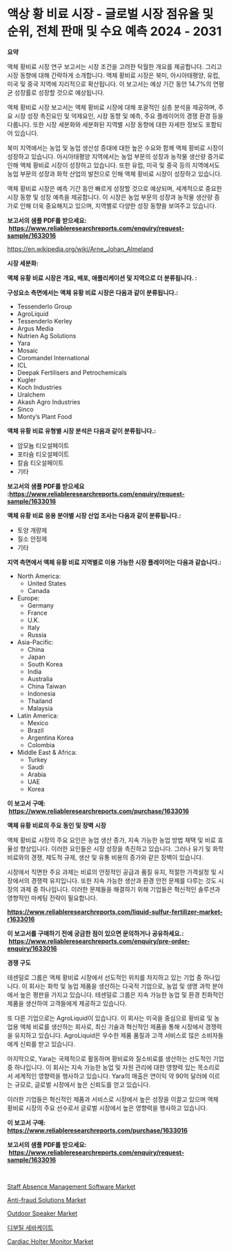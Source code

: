 <p><h1>액상 황 비료 시장 - 글로벌 시장 점유율 및 순위, 전체 판매 및 수요 예측 2024 - 2031</h1></p><p><strong>요약</strong></p>
<p><p>액체 황비료 시장 연구 보고서는 시장 조건을 고려한 탁월한 개요를 제공합니다. 그리고 시장 동향에 대해 간략하게 소개합니다. 액체 황비료 시장은 북미, 아시아태평양, 유럽, 미국 및 중국 지역에 지리적으로 확산됩니다. 이 보고서는 예상 기간 동안 14.7%의 연평균 성장률로 성장할 것으로 예상됩니다.</p><p>액체 황비료 시장 보고서는 액체 황비료 시장에 대해 포괄적인 심층 분석을 제공하며, 주요 시장 성장 촉진요인 및 억제요인, 시장 동향 및 예측, 주요 플레이어의 경쟁 환경 등을 다룹니다. 또한 시장 세분화와 세분화된 지역별 시장 동향에 대한 자세한 정보도 포함되어 있습니다.</p><p>북미 지역에서는 농업 및 농업 생산성 증대에 대한 높은 수요와 함께 액체 황비료 시장이 성장하고 있습니다. 아시아태평양 지역에서는 농업 부문의 성장과 농작물 생산량 증가로 인해 액체 황비료 시장이 성장하고 있습니다. 또한 유럽, 미국 및 중국 등의 지역에서도 농업 부문의 성장과 화학 산업의 발전으로 인해 액체 황비료 시장이 성장하고 있습니다.</p><p>액체 황비료 시장은 예측 기간 동안 빠르게 성장할 것으로 예상되며, 세계적으로 중요한 시장 동향 및 성장 예측을 제공합니다. 이 시장은 농업 부문의 성장과 농작물 생산량 증가로 인해 더욱 중요해지고 있으며, 지역별로 다양한 성장 동향을 보여주고 있습니다.</p></p>
<p><strong>보고서의 샘플 PDF를 받으세요: &nbsp;<a href="https://www.reliableresearchreports.com/enquiry/request-sample/1633016">https://www.reliableresearchreports.com/enquiry/request-sample/1633016</a></strong></p>
<p><a href="https://en.wikipedia.org/wiki/Arne_Johan_Almeland">https://en.wikipedia.org/wiki/Arne_Johan_Almeland</a></p>
<p><strong>시장 세분화:</strong></p>
<p><strong> 액체 유황 비료 시장은 개요, 배포, 애플리케이션 및 지역으로 더 분류됩니다. :</strong></p>
<p><strong>구성요소 측면에서는 액체 유황 비료 시장은 다음과 같이 분류됩니다.:</strong></p>
<p><ul><li>Tessenderlo Group</li><li>AgroLiquid</li><li>Tessenderlo Kerley</li><li>Argus Media‎</li><li>Nutrien Ag Solutions</li><li>Yara</li><li>Mosaic</li><li>Coromandel International</li><li>ICL</li><li>Deepak Fertilisers and Petrochemicals</li><li>Kugler</li><li>Koch Industries</li><li>Uralchem</li><li>Akash Agro Industries</li><li>Sinco</li><li>Monty’s Plant Food</li></ul></p>
<p><strong> 액체 유황 비료 유형별 시장 분석은 다음과 같이 분류됩니다.:</strong></p>
<p><ul><li>암모늄 티오설페이트</li><li>포타슘 티오설페이트</li><li>칼슘 티오설페이트</li><li>기타</li></ul></p>
<p><strong>보고서의 샘플 PDF를 받으세요 :<a href="https://www.reliableresearchreports.com/enquiry/request-sample/1633016">https://www.reliableresearchreports.com/enquiry/request-sample/1633016</a></strong></p>
<p><strong> 액체 유황 비료 응용 분야별 시장 산업 조사는 다음과 같이 분류됩니다.:</strong></p>
<p><ul><li>토양 개량제</li><li>질소 안정제</li><li>기타</li></ul></p>
<p><strong>지역 측면에서 액체 유황 비료 지역별로 이용 가능한 시장 플레이어는 다음과 같습니다.:</strong></p>
<p><ul>
    <li>
        North America:
        <ul>
            <li>United States</li>
            <li>Canada</li>
        </ul>
    </li>
    <li>
        Europe:
        <ul>
            <li>Germany</li>
            <li>France</li>
            <li>U.K.</li>
            <li>Italy</li>
            <li>Russia</li>
        </ul>
    </li>
    <li>
        Asia-Pacific:
        <ul>
            <li>China</li>
            <li>Japan</li>
            <li>South Korea</li>
            <li>India</li>
            <li>Australia</li>
            <li>China Taiwan</li>
            <li>Indonesia</li>
            <li>Thailand</li>
            <li>Malaysia</li>
        </ul>
    </li>
    <li>
        Latin America:
        <ul>
            <li>Mexico</li>
            <li>Brazil</li>
            <li>Argentina Korea</li>
            <li>Colombia</li>
        </ul>
    </li>
    <li>
        Middle East & Africa:
        <ul>
            <li>Turkey</li>
            <li>Saudi</li>
            <li>Arabia</li>
            <li>UAE</li>
            <li>Korea</li>
        </ul>
    </li>
    </ul></p>
<p><strong>이 보고서 구매: &nbsp;<a href="https://www.reliableresearchreports.com/purchase/1633016">https://www.reliableresearchreports.com/purchase/1633016</a></strong></p>
<p><strong>액체 유황 비료의 주요 동인 및 장벽 시장</strong></p>
<p><p>액체 황비료 시장의 주요 요인은 농업 생산 증가, 지속 가능한 농업 방법 채택 및 비료 효율성 향상입니다. 이러한 요인들은 시장 성장을 촉진하고 있습니다. 그러나 유기 및 화학 비료와의 경쟁, 제도적 규제, 생산 및 유통 비용의 증가와 같은 장벽이 있습니다. </p><p>시장에서 직면한 주요 과제는 비료의 안정적인 공급과 품질 유지, 적절한 가격설정 및 시장에서의 경쟁력 유지입니다. 또한 지속 가능한 생산과 환경 안전 문제를 다루는 것도 시장의 과제 중 하나입니다. 이러한 문제들을 해결하기 위해 기업들은 혁신적인 솔루션과 영향적인 마케팅 전략이 필요합니다.</p></p>
<p><strong><a href="https://www.reliableresearchreports.com/liquid-sulfur-fertilizer-market-r1633016">https://www.reliableresearchreports.com/liquid-sulfur-fertilizer-market-r1633016</a></strong></p>
<p><strong>이 보고서를 구매하기 전에 궁금한 점이 있으면 문의하거나 공유하세요.: &nbsp;<a href="https://www.reliableresearchreports.com/enquiry/pre-order-enquiry/1633016">https://www.reliableresearchreports.com/enquiry/pre-order-enquiry/1633016</a></strong></p>
<p><strong>경쟁 구도</strong></p>
<p><p>테센덜로 그룹은 액체 황비료 시장에서 선도적인 위치를 차지하고 있는 기업 중 하나입니다. 이 회사는 화학 및 농업 제품을 생산하는 다국적 기업으로, 농업 및 생명 과학 분야에서 높은 평판을 가지고 있습니다. 테센덜로 그룹은 지속 가능한 농업 및 환경 친화적인 제품을 생산하여 고객들에게 제공하고 있습니다.</p><p>또 다른 기업으로는 AgroLiquid이 있습니다. 이 회사는 미국을 중심으로 황비료 및 농업용 액체 비료를 생산하는 회사로, 최신 기술과 혁신적인 제품을 통해 시장에서 경쟁력을 유지하고 있습니다. AgroLiquid은 우수한 제품 품질과 고객 서비스로 많은 소비자들에게 신뢰를 받고 있습니다.</p><p>마지막으로, Yara는 국제적으로 활동하며 황비료와 질소비료를 생산하는 선도적인 기업 중 하나입니다. 이 회사는 지속 가능한 농업 및 자원 관리에 대한 영향력 있는 목소리로서 세계적인 영향력을 행사하고 있습니다. Yara의 매출은 연이익 약 90억 달러에 이르는 규모로, 글로벌 시장에서 높은 신뢰도를 얻고 있습니다.</p><p>이러한 기업들은 혁신적인 제품과 서비스로 시장에서 높은 성장을 이끌고 있으며 액체 황비료 시장의 주요 선수로서 글로벌 시장에서 높은 영향력을 행사하고 있습니다.</p></p>
<p><strong>이 보고서 구매: &nbsp; <a href="https://www.reliableresearchreports.com/purchase/1633016">https://www.reliableresearchreports.com/purchase/1633016</a></strong></p>
<p><strong>보고서의 샘플 PDF를 받으세요: &nbsp;<a href="https://www.reliableresearchreports.com/enquiry/request-sample/1633016">https://www.reliableresearchreports.com/enquiry/request-sample/1633016</a></strong><strong></strong></p>
<p>&nbsp;</p>
<p><p><a href="https://github.com/gdfhhhj/Market-Research-Report-List-6/blob/main/staff-absence-management-software-market.md">Staff Absence Management Software Market</a></p><p><a href="https://github.com/RichRobinson5/Market-Research-Report-List-6/blob/main/anti-fraud-solutions-market.md">Anti-fraud Solutions Market</a></p><p><a href="https://issuu.com/reportprime-2/docs/outdoor-speaker-market-size-2030.pptx">Outdoor Speaker Market</a></p><p><a href="https://github.com/sougarounis/Market-Research-Report-List-5/blob/main/339127558091.md">디부틸 세바케이트</a></p><p><a href="https://www.linkedin.com/pulse/cardiac-holter-monitor-market-analysis-report-global-insights-o6ndf">Cardiac Holter Monitor Market</a></p></p>
